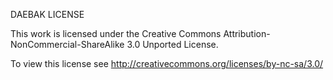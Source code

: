 DAEBAK LICENSE

This work is licensed under the Creative Commons Attribution-NonCommercial-ShareAlike 3.0 Unported License.

To view this license see http://creativecommons.org/licenses/by-nc-sa/3.0/